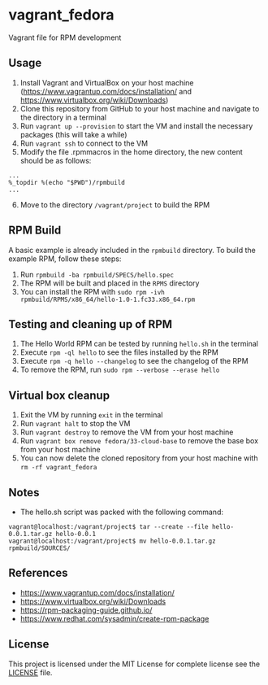 # vagrant_fedora
Vagrant file for RPM development


## Usage
1. Install Vagrant and VirtualBox on your host machine (https://www.vagrantup.com/docs/installation/ and https://www.virtualbox.org/wiki/Downloads)
2. Clone this repository from GitHub to your host machine and navigate to the directory in a terminal
3. Run `vagrant up --provision` to start the VM and install the necessary packages (this will take a while)
4. Run `vagrant ssh` to connect to the VM
5. Modify the file .rpmmacros in the home directory, the new content should be as follows:
```
...
%_topdir %(echo "$PWD")/rpmbuild
...
```
6. Move to the directory `/vagrant/project` to build the RPM

## RPM Build
A basic example is already included in the `rpmbuild` directory. 
To build the example RPM, follow these steps:
1. Run `rpmbuild -ba rpmbuild/SPECS/hello.spec`
2. The RPM will be built and placed in the `RPMS` directory
3. You can install the RPM with `sudo rpm -ivh rpmbuild/RPMS/x86_64/hello-1.0-1.fc33.x86_64.rpm`

## Testing and cleaning up of RPM
1. The Hello World RPM can be tested by running `hello.sh` in the terminal
2. Execute `rpm -ql hello` to see the files installed by the RPM
3. Execute `rpm -q hello --changelog` to see the changelog of the RPM
4. To remove the RPM, run `sudo rpm --verbose --erase hello`

## Virtual box cleanup
1. Exit the VM by running `exit` in the terminal
2. Run `vagrant halt` to stop the VM
3. Run `vagrant destroy` to remove the VM from your host machine
4. Run `vagrant box remove fedora/33-cloud-base` to remove the base box from your host machine
5. You can now delete the cloned repository from your host machine with `rm -rf vagrant_fedora`

## Notes
- The hello.sh script was packed with the following command:
```
vagrant@localhost:/vagrant/project$ tar --create --file hello-0.0.1.tar.gz hello-0.0.1
vagrant@localhost:/vagrant/project$ mv hello-0.0.1.tar.gz rpmbuild/SOURCES/
```

## References
- https://www.vagrantup.com/docs/installation/
- https://www.virtualbox.org/wiki/Downloads
- https://rpm-packaging-guide.github.io/
- https://www.redhat.com/sysadmin/create-rpm-package

## License
This project is licensed under the MIT License for complete license see the [LICENSE](LICENSE) file.